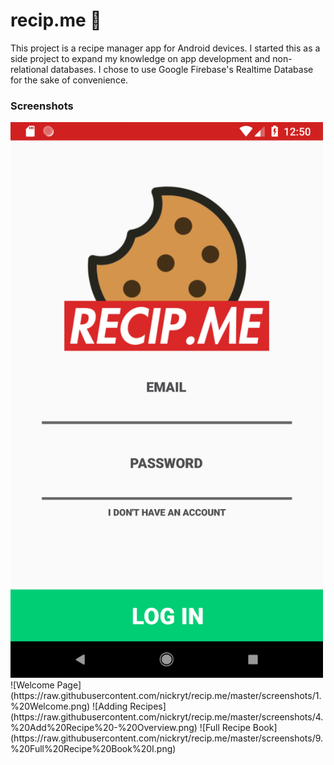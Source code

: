# recip.me 🍪
This project is a recipe manager app for Android devices.
I started this as a side project to expand my knowledge on app development and non-relational databases. I chose to use Google Firebase's Realtime Database for the sake of convenience. 

### Screenshots
<img src="https://raw.githubusercontent.com/nickryt/recip.me/master/screenshots/1.%20Welcome.png" width="500">
![Welcome Page](https://raw.githubusercontent.com/nickryt/recip.me/master/screenshots/1.%20Welcome.png)
![Adding Recipes](https://raw.githubusercontent.com/nickryt/recip.me/master/screenshots/4.%20Add%20Recipe%20-%20Overview.png)
![Full Recipe Book](https://raw.githubusercontent.com/nickryt/recip.me/master/screenshots/9.%20Full%20Recipe%20Book%20I.png)
